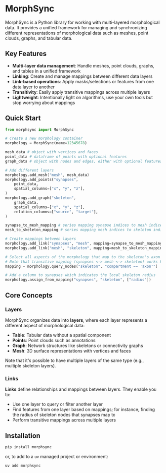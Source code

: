 # MorphSync

MorphSync is a Python library for working with multi-layered morphological data.
It provides a unified framework for managing and synchronizing different representations
of morphological data such as meshes, point clouds, graphs, and tabular data.

## Key Features

- **Multi-layer data management**: Handle meshes, point clouds, graphs, and tables in a unified framework
- **Linking**: Create and manage mappings between different data layers
- **Link-based operations**: Apply masks/selections or features from one data layer to another
- **Transitivity**: Easily apply transitive mappings across multiple layers
- **Lightweight**: Intentionally light on algorithms, use your own tools but stop worrying about mappings

## Quick Start

```python
from morphsync import MorphSync

# Create a new morphology container
morphology = MorphSync(name=12345678)

mesh_data # object with vertices and faces
point_data # dataframe of points with optional features
graph_data # object with nodes and edges, either with optional features

# Add different layers
morphology.add_mesh("mesh", mesh_data)
morphology.add_points("synapses",
    point_data, 
    spatial_columns=["x", "y", "z"],
)
morphology.add_graph("skeleton",
    graph_data,
    spatial_columns=["x", "y", "z"],
    relation_columns=["source", "target"],
)

synapse_to_mesh_mapping # series mapping synapse indices to mesh indices
mesh_to_skeleton_mapping # series mapping mesh indices to skeleton indices

# Create mappings between layers
morphology.add_link("synapses", "mesh", mapping=synapse_to_mesh_mapping)
morphology.add_link("mesh", "skeleton", mapping=mesh_to_skeleton_mapping)

# Select all aspects of the morphology that map to the skeleton's axon labeling
# Note that transitive mapping (synapses <-> mesh <-> skeleton) works here!
mapping = morphology.query_nodes("skeleton", "compartment == 'axon'")

# Add a column to synapses which indicates the local skeleton radius
morphology.assign_from_mapping("synapses", "skeleton", ["radius"])
```

## Core Concepts

### Layers

MorphSync organizes data into **layers**, where each layer represents a different aspect of morphological data:

- **Table**: Tabular data without a spatial component
- **Points**: Point clouds such as annotations
- **Graph**: Network structures like skeletons or connectivity graphs
- **Mesh**: 3D surface representations with vertices and faces

Note that it's possible to have multiple layers of the same type (e.g., multiple skeleton layers).

### Links

**Links** define relationships and mappings between layers. They enable you to:

- Use one layer to query or filter another layer
- Find features from one layer based on mappings; for instance, finding the radius of skeleton nodes that synapses map to
- Perform transitive mappings across multiple layers

## Installation

```bash
pip install morphsync
```

or, to add to a `uv` managed project or environment:

```bash
uv add morphsync
```
